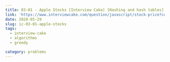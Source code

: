 ```yaml
---
title: 03-01 - Apple Stocks [Interview Cake] [Hashing and hash tables]
link: 'https://www.interviewcake.com/question/javascript/stock-price?course=fc1&section=greedy'
date: 2020-05-29
slug: ic-03-01-apple-stocks
tags:
  - interview-cake
  - algorithms
  - greedy

category: problems
---
```


<!-- embed:3.01_apple_stocks.js -->
